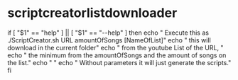 # scriptcreatorlistdownloader

if [ "$1" == "help" ] || [ "$1" == "--help" ]
then
    echo " Execute this as ./ScriptCreator.sh URL amountOfSongs [NameOfList]"
    echo " this will download in the current folder"
    echo " from the youtube List of the URL, "
    echo " the minimum from the amountOfSongs and the amount of songs on the list."
    echo " "
    echo " Without parameters it will just generate the scripts."
fi
